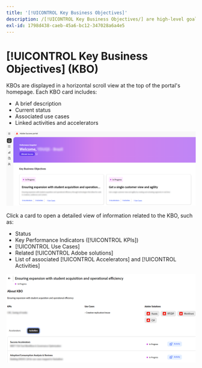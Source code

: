 ```yaml
---
title: '[!UICONTROL Key Business Objectives]'
description: /[!UICONTROL Key Business Objectives/] are high-level goals that a customer aims to achieve through their partnership with Adobe.
exl-id: 1798d438-caeb-45a6-bc12-347028a6a4e5
---
```

# [!UICONTROL Key Business Objectives] (KBO)

KBOs are displayed in a horizontal scroll view at the top of the portal's homepage. Each KBO card includes:

* A brief description
* Current status
* Associated use cases
* Linked activities and accelerators

![kbo-home-page](/help/adobe-success-portal/assets/kbo-home-page.png)

Click a card to open a detailed view of information related to the KBO, such as:

* Status
* Key Performance Indicators ([!UICONTROL KPIs])
* [!UICONTROL Use Cases]
* Related [!UICONTROL Adobe solutions]
* List of associated [!UICONTROL Accelerators] and [!UICONTROL Activities]

![about-kbo-example](/help/adobe-success-portal/assets/about-kbo-example.png)
